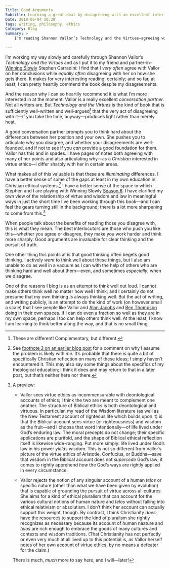 ```yaml
---
Title: Good Arguments
Subtitle: Learning a great deal by disagreeing with an excellent interlocutor—and thinking hard "out loud."
Date: 2018-06-04 10:30
Tags: writing, philosophy, ethics
Category: Blog
Summary: >
    I’m reading Shannon Vallor’s Technology and the Virtues—agreeing with a lot, disagreeing with a lot, and learning as much from the disagreements as the agreement. Good arguments are invaluable for clear thinking and the pursuit of truth.

---
```


I’m working my way slowly and carefully through Shannon Vallor’s <cite>Technology and the Virtues</cite> and as I put it to my friend and partner-in-[Winning Slowly](https://winningslowly.org) Stephen Carradini: I find that I *very often* agree with Vallor on her conclusions while *equally often* disagreeing with her on how she gets there. It makes for very interesting reading, certainly; and so far, at least, I can pretty heartily commend the book despite my disagreements.

And the reason why I can so heartily recommend it is what I’m more interested in at the moment. Vallor is a really excellent *conversation partner*. Not all writers are. But <cite>Technology and the Virtues</cite> is the kind of book that is sufficiently well-written and well-argued[^1] that the very act of disagreeing with it—if you take the time, anyway—produces light rather than merely heat.

A good conversation partner prompts you to think hard about the differences between her position and your own. She pushes you to articulate *why* you disagree, and whether your disagreements are well-founded, and if not to see if you *can* provide a good foundation for them. Vallor has this and in spades. I have pages of notes both agreeing with many of her points and also articulating why—as a *Christian* interested in virtue ethics—I differ sharply with her in certain areas.

What makes all of this valuable is that these are *illuminating* differences. I have a better sense of some of the gaps at least in my own education in Christian ethical systems.[^2] I have a better sense of the space in which Stephen and I are playing with Winning Slowly [Season 6](https://winningslowly.org/season-6.html "Rejecting the Inevitable Future"). I have clarified my own view of the relationship of virtue and wisdom and law in meaningful ways in just the short time I’ve been working through this book—and I can feel the gears turning still in the background; there is a lot more sharpening to come from this.[^3]

When people talk about the benefits of reading those you disagree with, this is what they mean. The best interlocutors are those who push you like this—whether you agree or disagree, they make you work harder and think more sharply. Good arguments are invaluable for clear thinking and the pursuit of truth.

One other thing this points at is that good thinking often begets good thinking. I actively *want* to think well about these things, but I also am unable to do as well in a vacuum as I can with the help of others who are thinking hard and well about them—even, and sometimes *especially*, when we disagree.

One of the reasons I blog is as an attempt to think well out loud. I cannot make others think well no matter how well I think; and I certainly do not presume that my own thinking *is* always thinking well. But the act of writing, and writing publicly, is an attempt to do the kind of work (on however small a scale) that I see people like Vallor and [Alan Jacobs](http://blog.ayjay.org "Snakes and Ladders") and [Ben Thompson](https://stratechery.com) doing in their own spaces. If I can do even a fraction so well as they are in my own space, perhaps I too can help others think well. At the least, I know I am learning to think better along the way, and that is no small thing.

[^1]:	These are different! Complementary, but different.

[^2]:	See [footnote 2 on an earlier blog post](https://www.chriskrycho.com/2018/the-chinese-room-argument.html#fn2) for a comment on why I assume the problem is likely with *me*. It’s probable that there *is* quite a bit of specifically Christian reflection on many of these ideas; I simply haven’t encountered it. This may also say some things about the specifics of my theological education; I think it does and may return to that in a later post, but that’s neither here nor there.

[^3]:	A preview:

	- Vallor sees virtue ethics as incommensurable with deontological accounts of ethics; I think the two are meant to complement one another. The structure of Biblical ethics is both deontological and virtuous. In particular, my read of the Wisdom literature (as well as the New Testament account of righteous life which builds upon it) is that the Biblical account sees virtue (or righteousness) and wisdom as the fruit—and I choose that word intentionally—of life lived under God’s enduring law. The moral precepts do not change; their specific applications are plurifold, and the shape of Biblical ethical reflection itself is likewise wide-ranging. Put more simply: life lived under God’s law in his power *yields*  wisdom. This is not so different from Vallor’s picture of the virtue ethics of Aristotle, Confucius, or Buddha—save that wisdom in the Biblical account does not *supercede* God’s law; it comes to rightly apprehend *how* the God’s ways are rightly applied in every circumstance.

	- Vallor rejects the notion of any singular account of a human *telos* or specific nature (other than what we have been given by evolution) that is capable of grounding the pursuit of virtue across all cultures. She aims for a kind of ethical pluralism that can account for the various cultural notions of human nature and *telos* without falling into ethical relativism or absolutism. I don’t think her account can actually support this weight, though. By contrast, I think Christianity *does* have the resources to support the kind of pluralism she rightly recognizes as necessary because its account of human naature and *telos* are rich enough to embrace the goods of many cultures and contexts and wisdom traditions. (That Christianity has not perfectly or even very much at all lived up to this potential is, as Vallor herself notes of her own account of virtue ethics, by no means a defeater for the claim.)

	There is much, *much* more to say here, and I will—later!
